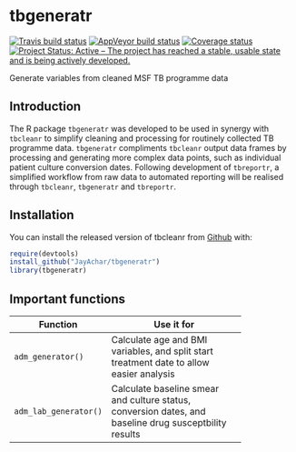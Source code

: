 
tbgeneratr
==========

[![Travis build status](https://travis-ci.org/JayAchar/tbgeneratr.svg?branch=master)](https://travis-ci.org/JayAchar/tbgeneratr) [![AppVeyor build status](https://ci.appveyor.com/api/projects/status/github/JayAchar/tbgeneratr?branch=master&svg=true)](https://ci.appveyor.com/project/JayAchar/tbgeneratr) [![Coverage status](https://codecov.io/gh/JayAchar/tbgeneratr/branch/master/graph/badge.svg)](https://codecov.io/github/JayAchar/tbgeneratr?branch=master) [![Project Status: Active – The project has reached a stable, usable state and is being actively developed.](https://www.repostatus.org/badges/latest/active.svg)](https://www.repostatus.org/#active)

Generate variables from cleaned MSF TB programme data

Introduction
------------

The R package `tbgeneratr` was developed to be used in synergy with `tbcleanr` to simplify cleaning and processing for routinely collected TB programme data. `tbgeneratr` compliments `tbcleanr` output data frames by processing and generating more complex data points, such as individual patient culture conversion dates. Following development of `tbreportr`, a simplified workflow from raw data to automated reporting will be realised through `tbcleanr`, `tbgeneratr` and `tbreportr`.

Installation
------------

You can install the released version of tbcleanr from [Github](http://www.github.com/JayAchar) with:

``` r
require(devtools)
install_github("JayAchar/tbgeneratr")
library(tbgeneratr)
```

Important functions
-------------------

<table style="width:81%;">
<colgroup>
<col width="20%" />
<col width="59%" />
</colgroup>
<thead>
<tr class="header">
<th>Function</th>
<th>Use it for</th>
</tr>
</thead>
<tbody>
<tr class="odd">
<td><code>adm_generator()</code></td>
<td>Calculate age and BMI variables, and split start treatment date to allow easier analysis</td>
</tr>
<tr class="even">
<td><code>adm_lab_generator()</code></td>
<td>Calculate baseline smear and culture status, conversion dates, and baseline drug susceptbility results</td>
</tr>
</tbody>
</table>
